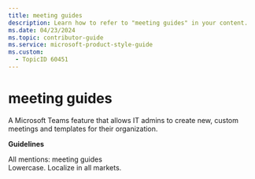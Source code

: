 ```yaml
---
title: meeting guides
description: Learn how to refer to "meeting guides" in your content.
ms.date: 04/23/2024
ms.topic: contributor-guide
ms.service: microsoft-product-style-guide
ms.custom:
  - TopicID 60451
---
```



# meeting guides

A Microsoft Teams feature that allows IT admins to create new, custom meetings and templates for their organization.  

**Guidelines**  

All mentions: meeting guides  
Lowercase. Localize in all markets.  

  